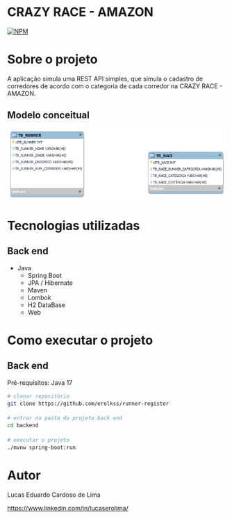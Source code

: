 # CRAZY RACE - AMAZON
[![NPM](https://img.shields.io/npm/l/react)](https://github.com/erolkss/runner-register/blob/master/LICENSE)
# Sobre o projeto

A aplicação simula uma REST API simples, que simula o cadastro de corredores de acordo com o categoria de cada corredor na CRAZY RACE - AMAZON.


## Modelo conceitual
![Modelo Conceitual](https://github.com/erolkss/runner-register/blob/master/src/main/resources/raw/SQL_DIAGRAM.png)

# Tecnologias utilizadas
## Back end
- Java
  - Spring Boot
  - JPA / Hibernate
  - Maven
  - Lombok
  - H2 DataBase
  - Web

# Como executar o projeto

## Back end
Pré-requisitos: Java 17

```bash
# clonar repositório
git clone https://github.com/erolkss/runner-register

# entrar na pasta do projeto back end
cd backend

# executar o projeto
./mvnw spring-boot:run
```


# Autor
Lucas Eduardo Cardoso de Lima

https://www.linkedin.com/in/lucaserolima/
